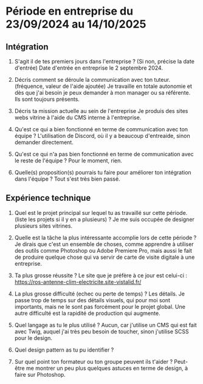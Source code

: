 # Période en entreprise du 23/09/2024 au 14/10/2025

## Intégration

1. S'agit il de tes premiers jours dans l'entreprise ? (Si non, précise la date d'entrée)
Date d'entrée en entreprise le 2 septembre 2024.

2. Décris comment se déroule la communication avec ton tuteur. (fréquence, valeur de l'aide ajoutée)
Je travaille en totale autonomie et dès que j'ai besoin je peux demander à mon manager ou sa référente. Ils sont toujours présents.

3. Décris ta mission actuelle au sein de l'entreprise
Je produis des sites webs vitrine à l'aide du CMS interne à l'entreprise.

4. Qu'est ce qui a bien fonctionné en terme de communication avec ton équipe ?
L'utilisation de Discord, où il y a beaucoup d'entreaide, sinon demander directement.

5. Qu'est ce qui n'a pas bien fonctionné en terme de communication avec le reste de l'équipe ?
Pour le moment, rien.

6. Quelle(s) proposition(s) pourrais tu faire pour améliorer ton intégration dans l'équipe ?
Tout s'est très bien passé.

## Expérience technique

1. Quel est le projet principal sur lequel tu as travaillé sur cette période. (liste les projets si il y en a plusieurs) ?
Je me suis occupée de designer plusieurs sites vitrines.

2. Quelle est la tâche la plus intéressante accomplie lors de cette période ?
Je dirais que c'est un ensemble de choses, comme apprendre à utiliser des outils comme Photoshop ou Adobe Premiere Pro, mais aussi le fait de produire quelque chose qui va servir de carte de visite digitale à une entreprise.

3. Ta plus grosse réussite ?
Le site que je préfère à ce jour est celui-ci : https://ros-antenne-clim-electricite.site-vistalid.fr/

4. La plus grosse difficulté (echec ou perte de temps) ?
Les détails. Je passe trop de temps sur des détails visuels, qui pour moi sont importants, mais ne le sont pas forcément pour le projet global.
Une autre difficulté est la rapidité de production qui augmente.

5. Quel langage as tu le plus utilisé ?
Aucun, car j'utilise un CMS qui est fait avec Twig, auquel j'ai très peu besoin de toucher, sinon j'utilise SCSS pour le design.

6. Quel design pattern as tu pu identifier ?

7. Sur quel point ton formateur ou ton groupe peuvent ils t'aider ?
Peut-être me montrer un peu plus quelques astuces en terme de design, à faire sur Photoshop.